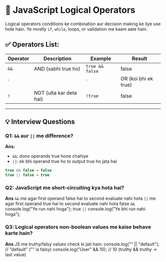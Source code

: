 # 🔗 JavaScript Logical Operators

Logical operators conditions ke combination aur decision making ke liye use hote hain. Ye mostly `if`, `while`, loops, or validation me kaam aate hain.

## ✅ Operators List:

| Operator | Description            | Example              | Result     |
|----------|------------------------|-----------------------|------------|
| `&&`     | AND (sabhi true ho)    | `true && false`       | false      |
| `||`     | OR (koi bhi ek true)   | `true || false`       | true       |
| `!`      | NOT (ulta kar deta hai)| `!true`               | false      |

---

## 💡 Interview Questions

### Q1: `&&` aur `||` me difference?
**Ans:**
- `&&`: dono operands true hone chahiye
- `||`: ek bhi operand true ho to output true ho jata hai

```js
true && false → false  
true || false → true

```
### Q2: JavaScript me short-circuiting kya hota hai?
**Ans**
`&&` me agar first operand false hai to second evaluate nahi hota
`||` me agar first operand true hai to second evaluate nahi hota
false `&&` console.log("Ye run nahi hoga");
true `||` console.log("Ye bhi run nahi hoga");

### Q3: Logical operators non-boolean values me kaise behave karte hain?
**Ans**
JS me truthy/falsy values check ki jati hain:
console.log("" || "default"); // "default" ("" is falsy)
console.log("User" && 10);    // 10 (truthy && truthy → last value)
